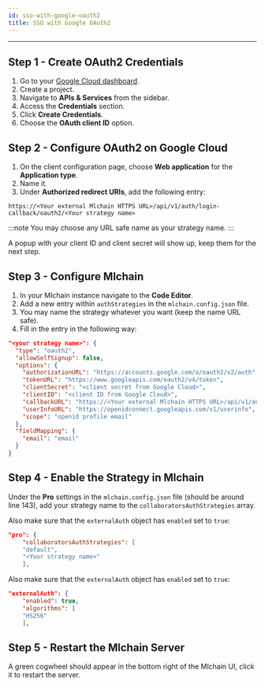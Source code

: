 ```yaml
---
id: sso-with-google-oauth2
title: SSO with Google OAuth2
---
```


--------------------

## Step 1 - Create OAuth2 Credentials

1. Go to your [Google Cloud dashboard](https://console.cloud.google.com/).
1. Create a project.
1. Navigate to **APIs & Services** from the sidebar.
1. Access the **Credentials** section.
1. Click **Create Credentials**. 
1. Choose the **OAuth client ID** option.

## Step 2 - Configure OAuth2 on Google Cloud

1. On the client configuration page, choose **Web application** for the **Application type**.
1. Name it.
1. Under **Authorized redirect URIs**, add the following entry:

`https://<Your external Mlchain HTTPS URL>/api/v1/auth/login-callback/oauth2/<Your strategy name>`

:::note
You may choose any URL safe name as your strategy name.
:::

A popup with your client ID and client secret will show up, keep them for the next step.

## Step 3 - Configure Mlchain

1. In your Mlchain instance navigate to the **Code Editor**.
1. Add a new entry within `authStrategies` in the `mlchain.config.json` file.
1. You may name the strategy whatever you want (keep the name URL safe).
1. Fill in the entry in the following way:

```json
"<your strategy name>": {
  "type": "oauth2",
  "allowSelfSignup": false,
  "options": {
    "authorizationURL": "https://accounts.google.com/o/oauth2/v2/auth",
    "tokenURL": "https://www.googleapis.com/oauth2/v4/token",
    "clientSecret": "<client secret from Google Cloud>",
    "clientID": "<client ID from Google Cloud>",
    "callbackURL": "https://<Your external Mlchain HTTPS URL>/api/v1/auth/login-callback/oauth2/<Your strategy name>",
    "userInfoURL": "https://openidconnect.googleapis.com/v1/userinfo",
    "scope": "openid profile email"
  },
  "fieldMapping": {
    "email": "email"
  }
}
```

## Step 4 - Enable the Strategy in Mlchain

Under the **Pro** settings in the `mlchain.config.json` file (should be around line 143), add your strategy name to the `collaboratorsAuthStrategies` array.

Also make sure that the `externalAuth` object has `enabled` set to `true`:

```json
"pro": {
	"collaboratorsAuthStrategies": [
	"default",
	"<Your strategy name>"
	],
```

Also make sure that the `externalAuth` object has `enabled` set to `true`:

```json
"externalAuth": {
	"enabled": true,
	"algorithms": [
	"HS256"
	],
```

## Step 5 - Restart the Mlchain Server

A green cogwheel should appear in the bottom right of the Mlchain UI, click it to restart the server.
